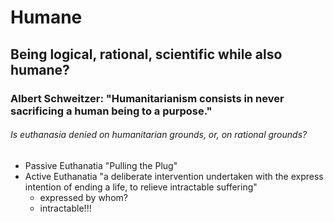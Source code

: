 # Humane

## Being logical, rational, scientific while also humane? 

### Albert Schweitzer: "Humanitarianism consists in never sacrificing a human being to a purpose."

###### Is euthanasia denied on humanitarian grounds, or, on rational grounds?  
* Passive Euthanatia "Pulling the Plug"
* Active Euthanatia "a deliberate intervention undertaken with the express intention of ending a life, to relieve intractable suffering"
  * expressed by whom?
  * intractable!!!
